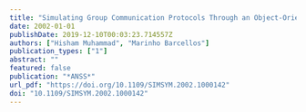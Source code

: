 ```yaml
---
title: "Simulating Group Communication Protocols Through an Object-Oriented Framework"
date: 2002-01-01
publishDate: 2019-12-10T00:03:23.714557Z
authors: ["Hisham Muhammad", "Marinho Barcellos"]
publication_types: ["1"]
abstract: ""
featured: false
publication: "*ANSS*"
url_pdf: "https://doi.org/10.1109/SIMSYM.2002.1000142"
doi: "10.1109/SIMSYM.2002.1000142"
---
```


